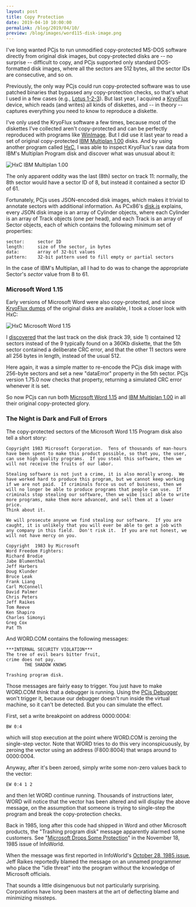 ```yaml
---
layout: post
title: Copy Protection
date: 2019-04-10 10:00:00
permalink: /blog/2019/04/10/
preview: /blog/images/word115-disk-image.png
---
```


I've long wanted PCjs to run unmodified copy-protected MS-DOS software directly from original disk images,
but copy-protected disks are -- no surprise -- difficult to copy, and PCjs supported only standard DOS-formatted
disk images, where all the sectors are 512 bytes, all the sector IDs are consecutive, and so on.

Previously, the only way PCjs could run copy-protected software was to use patched binaries that bypassed any
copy-protection checks, so that's what I used in a few cases (e.g., [Lotus 1-2-3](/software/pcx86/app/lotus/123/1aa/)).
But last year, I acquired a [KryoFlux](https://www.kryoflux.com/) device, which reads (and writes) all kinds of
diskettes, and -- in theory -- captures everything you need to know to reproduce a diskette.

I've only used the KryoFlux software a few times, because most of the diskettes I've collected aren't
copy-protected and can be perfectly reproduced with programs like [WinImage](http://www.winimage.com/download.htm).
But I did use it last year to read a set of original copy-protected [IBM Multiplan 1.00](/software/pcx86/app/ibm/multiplan/1.00/)
disks.  And by using another program called [HxC](https://hxc2001.com/), I was able to inspect KryoFlux's raw data
from IBM's Multiplan Program disk and discover what was unusual about it:

![HxC IBM Multiplan 1.00](/blog/images/hxc-multiplan-program.png)

The only apparent oddity was the last (8th) sector on track 11: normally, the 8th sector would have a sector ID of 8,
but instead it contained a sector ID of 61.

Fortunately, PCjs uses JSON-encoded disk images, which makes it trivial to annotate sectors with additional information.
As PCx86's [disk.js](/machines/pcx86/lib/disk.js) explains, every JSON disk image is an array of Cylinder objects, where each
Cylinder is an array of Track objects (one per head), and each Track is an array of Sector objects, each of which contains
the following *minimum* set of properties:

    sector:     sector ID
    length:     size of the sector, in bytes
    data:       array of 32-bit values
    pattern:    32-bit pattern used to fill empty or partial sectors

In the case of IBM's Multiplan, all I had to do was to change the appropriate Sector's *sector* value from 8 to 61.

### Microsoft Word 1.15

Early versions of Microsoft Word were also copy-protected, and since
[KryoFlux dumps](https://winworldpc.com/product/microsoft-word/1x-dos) of the original disks are available,
I took a closer look with HxC:

![HxC Microsoft Word 1.15](/blog/images/word115-disk-image.png)

I [discovered](/software/pcx86/app/microsoft/word/1.15/#copy-protection-information) that the last track on
the disk (track 39, side 1) contained 12 sectors instead of the 9 typically found on a 360Kb diskette, that the 5th sector
contained a deliberate CRC error, and that the other 11 sectors were all 256 bytes in length, instead of the usual 512.

Here again, it was a simple matter to re-encode the PCjs disk image with 256-byte sectors and set a new "dataError"
property in the 5th sector.  PCjs version 1.75.0 now checks that property, returning a simulated CRC error whenever it is
set.

So now PCjs can run both [Microsoft Word 1.15](/software/pcx86/app/microsoft/word/1.15/) and
[IBM Multiplan 1.00](/software/pcx86/app/ibm/multiplan/1.00/) in all their original copy-protected glory.

### The Night is Dark and Full of Errors

The copy-protected sectors of the Microsoft Word 1.15 Program disk also tell a short story:

    Copyright 1983 Microsoft Corporation.  Tens of thousands of man-hours
    have been spent to make this product possible, so that you, the user,
    can use high quality programs.  If you steal this software, then we 
    will not receive the fruits of our labor.

    Stealing software is not just a crime, it is also morally wrong.  We
    have worked hard to produce this program, but we cannot keep working
    if we are not paid.  If criminals force us out of business, then we
    will no longer be able to produce programs that people can use.  If
    criminals stop stealing our software, then we wibe [sic] able to write
    more programs, make them more advanced, and sell them at a lower price.
    Think about it.

    We will prosecute anyone we find stealing our software.  If you are
    caught, it is unlikely that you will ever be able to get a job with
    any company in this field.  Don't risk it.  If you are not honest, we
    will not have mercy on you.

    Copyright  1983 by Microsoft
    Word Freedom Fighters:
    Richard Brodie
    Jabe Blumenthal
    Jeff Harbers
    Doug Klunder
    Bruce Leak
    Frank Liang
    Carl McConnell
    David Palmer
    Chris Peters
    Jeff Raikes
    Tom Reeve
    Ken Shapiro
    Charles Simonyi
    Greg Cox
    Pat Th

And WORD.COM contains the following messages:

    ***INTERNAL SECURITY VIOLATION***
    The tree of evil bears bitter fruit,
    crime does not pay.
           THE SHADOW KNOWS

    Trashing program disk.

Those messages are fairly easy to trigger.  You just have to make WORD.COM think that a debugger is running.
Using the [PCjs Debugger](/software/pcx86/app/microsoft/word/1.15/?debugger=true) won't trigger it, because our debugger
doesn't run inside the virtual machine, so it can't be detected.  But you can simulate the effect.

First, set a write breakpoint on address 0000:0004:

    BW 0:4

which will stop execution at the point where WORD.COM is zeroing the single-step vector.  Note that WORD tries
to do this very inconspicuously, by zeroing the vector using an address (F800:8004) that wraps around to 0000:0004.

Anyway, after it's been zeroed, simply write some non-zero values back to the vector:

    EW 0:4 1 2

and then let WORD continue running.  Thousands of instructions later, WORD will notice that the vector has been
altered and will display the above message, on the assumption that someone is trying to single-step the program
and break the copy-protection checks.

Back in 1985, long after this code had shipped in Word and other Microsoft products, the "Trashing program disk"
message apparently alarmed some customers.  See "[Microsoft Drops Some Protection](https://books.google.com/books?id=OC8EAAAAMBAJ&pg=PA8&lpg=PA8&dq=infoworld+microsoft+access+the+shadow+knows&source=bl&ots=_HFndnU3Kj&sig=ACfU3U3i8I4uRN1q-hoP1IVEFPzqwG8SZg&hl=en&sa=X&ved=2ahUKEwiryuervcfhAhVnITQIHVbGCJwQ6AEwAHoECAkQAQ#v=onepage&q&f=false)"
in the November 18, 1985 issue of InfoWorld.

When the message was first reported in InfoWorld's [October 28, 1985 issue](https://books.google.com/books?id=fS8EAAAAMBAJ&pg=PA3&dq=infoworld+microsoft+access+excises+excess+october+28+1985&hl=en&sa=X&ved=0ahUKEwjYgILCv8fhAhWiMHwKHVE7CrgQ6AEIOjAE#v=onepage&q&f=false),
Jeff Raikes reportedly blamed the message on an unnamed programmer who place the "idle threat" into the program without the knowledge of Microsoft officials.

That sounds a little disingenuous but not particularly surprising.  Corporations have long been masters at the art of
deflecting blame and minimizing missteps.

